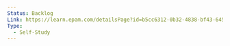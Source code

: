 ```yaml
---
Status: Backlog
Link: https://learn.epam.com/detailsPage?id=b5cc6312-0b32-4838-bf43-6455609ed24d
Type:
  - Self-Study
---
```

